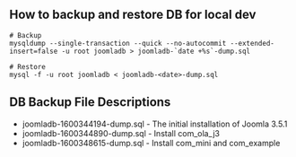 ## How to backup and restore DB for local dev

```
# Backup
mysqldump --single-transaction --quick --no-autocommit --extended-insert=false -u root joomladb > joomladb-`date +%s`-dump.sql

# Restore
mysql -f -u root joomladb < joomladb-<date>-dump.sql
```

## DB Backup File Descriptions

* joomladb-1600344194-dump.sql - The initial installation of Joomla 3.5.1
* joomladb-1600344890-dump.sql - Install com_ola_j3
* joomladb-1600348615-dump.sql - Install com_mini and com_example
